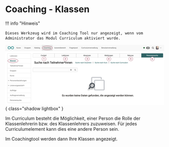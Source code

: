 # Coaching - Klassen

!!! info "Hinweis"

    Dieses Werkzeug wird im Coaching Tool nur angezeigt, wenn vom Administrator das Modul Curriculum aktiviert wurde.

![coaching_klassen_v1_de.png](assets/coaching_klassen_v1_de.png){ class="shadow lightbox" }

Im Curriculum besteht die Möglichkeit, einer Person die Rolle der Klassenlehrerin bzw. des Klassenlehrers zuzuweisen. Für jedes Curriculumelement kann dies eine andere Person sein.

Im Coachingtool werden dann Ihre Klassen angezeigt.

